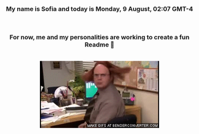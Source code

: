 


<div align="center">
<h3 >My name is Sofia and today is Monday, 9 August, 02:07 GMT-4</h3><br>
<h3 >For now, me and my personalities are working to create a fun Readme 👋
</h3><br>
<img src='img/dwight.gif' alt='working...'/>
</div>
